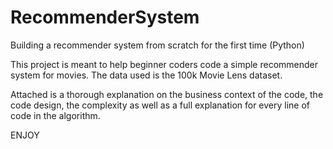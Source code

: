 # RecommenderSystem
Building a recommender system from scratch for the first time (Python)

This project is meant to help beginner coders code a simple recommender system for movies. The data used is the 100k Movie Lens dataset. 

Attached is a thorough explanation on the business context of the code, the code design, the complexity as well as a full explanation for every line of code in the algorithm. 

ENJOY
